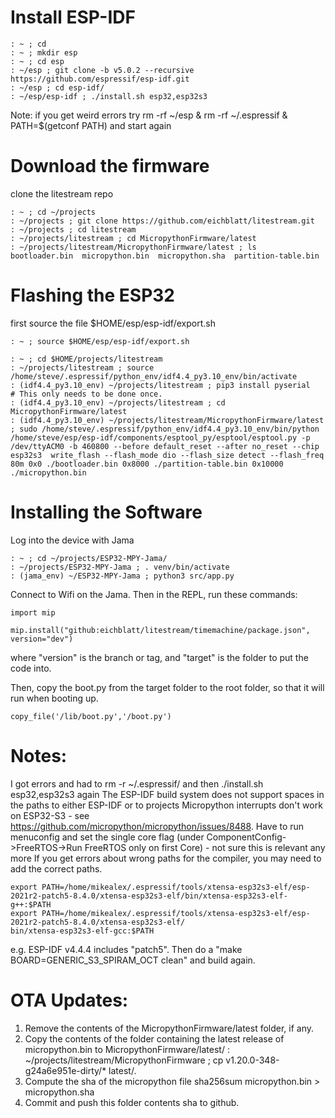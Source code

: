 Install ESP-IDF
===============
```
: ~ ; cd
: ~ ; mkdir esp
: ~ ; cd esp
: ~/esp ; git clone -b v5.0.2 --recursive https://github.com/espressif/esp-idf.git
: ~/esp ; cd esp-idf/
: ~/esp/esp-idf ; ./install.sh esp32,esp32s3
```
Note: if you get weird errors try rm -rf ~/esp & rm -rf ~/.espressif & PATH=$(getconf PATH) and start again

Download the firmware
=============================
clone the litestream repo
```
: ~ ; cd ~/projects
: ~/projects ; git clone https://github.com/eichblatt/litestream.git
: ~/projects ; cd litestream
: ~/projects/litestream ; cd MicropythonFirmware/latest
: ~/projects/litestream/MicropythonFirmware/latest ; ls
bootloader.bin  micropython.bin  micropython.sha  partition-table.bin
```

Flashing the ESP32
=============================
first source the file  $HOME/esp/esp-idf/export.sh
```
: ~ ; source $HOME/esp/esp-idf/export.sh 

: ~ ; cd $HOME/projects/litestream
: ~/projects/litestream ; source /home/steve/.espressif/python_env/idf4.4_py3.10_env/bin/activate
: (idf4.4_py3.10_env) ~/projects/litestream ; pip3 install pyserial   # This only needs to be done once.
: (idf4.4_py3.10_env) ~/projects/litestream ; cd MicropythonFirmware/latest
: (idf4.4_py3.10_env) ~/projects/litestream/MicropythonFirmware/latest ; sudo /home/steve/.espressif/python_env/idf4.4_py3.10_env/bin/python /home/steve/esp/esp-idf/components/esptool_py/esptool/esptool.py -p /dev/ttyACM0 -b 460800 --before default_reset --after no_reset --chip esp32s3  write_flash --flash_mode dio --flash_size detect --flash_freq 80m 0x0 ./bootloader.bin 0x8000 ./partition-table.bin 0x10000 ./micropython.bin
```
Installing the Software
=======================
Log into the device with Jama
```
: ~ ; cd ~/projects/ESP32-MPY-Jama/
: ~/projects/ESP32-MPY-Jama ; . venv/bin/activate
: (jama_env) ~/ESP32-MPY-Jama ; python3 src/app.py 
```
Connect to Wifi on the Jama. Then in the REPL, run these commands:
```
import mip

mip.install("github:eichblatt/litestream/timemachine/package.json", version="dev")

```
where "version" is the branch or tag, and "target" is the folder to put the code into.

Then, copy the boot.py from the target folder to the root folder, so that it will run when booting up.
```
copy_file('/lib/boot.py','/boot.py')
```

Notes:
======
I got errors and had to rm -r ~/.espressif/ and then ./install.sh esp32,esp32s3 again
The ESP-IDF build system does not support spaces in the paths to either ESP-IDF or to projects
Micropython interrupts don't work on ESP32-S3 - see https://github.com/micropython/micropython/issues/8488. Have to run menuconfig and set the single core flag (under ComponentConfig->FreeRTOS->Run FreeRTOS only on first Core) - not sure this is relevant any more
If you get errors about wrong paths for the compiler, you may need to add the correct paths.
```
export PATH=/home/mikealex/.espressif/tools/xtensa-esp32s3-elf/esp-2021r2-patch5-8.4.0/xtensa-esp32s3-elf/bin/xtensa-esp32s3-elf-g++:$PATH
export PATH=/home/mikealex/.espressif/tools/xtensa-esp32s3-elf/esp-2021r2-patch5-8.4.0/xtensa-esp32s3-elf/
bin/xtensa-esp32s3-elf-gcc:$PATH
```
e.g. ESP-IDF v4.4.4 includes "patch5". Then do a "make BOARD=GENERIC_S3_SPIRAM_OCT clean" and build again.

OTA Updates:
===========
1. Remove the contents of the MicropythonFirmware/latest folder, if any.
1. Copy the contents of the folder containing the latest release of micropython.bin to MicropythonFirmware/latest/
: ~/projects/litestream/MicropythonFirmware ; cp v1.20.0-348-g24a6e951e-dirty/* latest/.
2. Compute the sha of the micropython file
    sha256sum micropython.bin > micropython.sha
3. Commit and push this folder contents sha to github.
